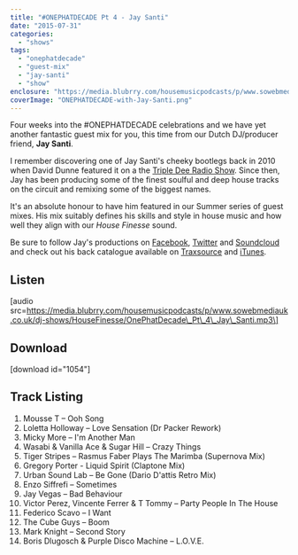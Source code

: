 ```yaml
---
title: "#ONEPHATDECADE Pt 4 - Jay Santi"
date: "2015-07-31"
categories: 
  - "shows"
tags: 
  - "onephatdecade"
  - "guest-mix"
  - "jay-santi"
  - "show"
enclosure: "https://media.blubrry.com/housemusicpodcasts/p/www.sowebmediauk.co.uk/dj-shows/HouseFinesse/OnePhatDecade_Pt_4_Jay_Santi.mp3 0 audio/mpeg "
coverImage: "ONEPHATDECADE-with-Jay-Santi.png"
---
```


Four weeks into the #ONEPHATDECADE celebrations and we have yet another fantastic guest mix for you, this time from our Dutch DJ/producer friend, **Jay Santi**.

I remember discovering one of Jay Santi's cheeky bootlegs back in 2010 when David Dunne featured it on a the [Triple Dee Radio Show](https://www.facebook.com/tripledeemusic). Since then, Jay has been producing some of the finest soulful and deep house tracks on the circuit and remixing some of the biggest names.

It's an absolute honour to have him featured in our Summer series of guest mixes. His mix suitably defines his skills and style in house music and how well they align with our _House Finesse_ sound.

Be sure to follow Jay's productions on [Facebook](https://www.facebook.com/JaySanti), [Twitter](https://twitter.com/jay_santi) and [Soundcloud](https://soundcloud.com/jaysanti) and check out his back catalogue available on [Traxsource](https://www.traxsource.com/artist/19693/jay-santi) and [iTunes](https://itunes.apple.com/gb/artist/jay-santi/id303960499).

## Listen

\[audio src=https://media.blubrry.com/housemusicpodcasts/p/www.sowebmediauk.co.uk/dj-shows/HouseFinesse/OnePhatDecade\_Pt\_4\_Jay\_Santi.mp3\]

## Download

\[download id="1054"\]

## Track Listing

1. Mousse T – Ooh Song
2. Loletta Holloway – Love Sensation (Dr Packer Rework)
3. Micky More – I'm Another Man
4. Wasabi & Vanilla Ace & Sugar Hill – Crazy Things
5. Tiger Stripes – Rasmus Faber Plays The Marimba (Supernova Mix)
6. Gregory Porter - Liquid Spirit (Claptone Mix)
7. Urban Sound Lab – Be Gone (Dario D'attis Retro Mix)
8. Enzo Siffrefi – Sometimes
9. Jay Vegas – Bad Behaviour
10. Victor Perez, Vincente Ferrer & T Tommy – Party People In The House
11. Federico Scavo – I Want
12. The Cube Guys – Boom
13. Mark Knight – Second Story
14. Boris Dlugosch & Purple Disco Machine – L.O.V.E.
